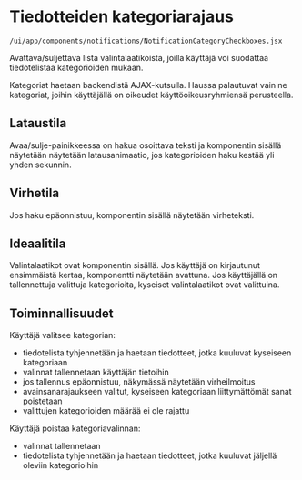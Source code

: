 # Tiedotteiden kategoriarajaus

`/ui/app/components/notifications/NotificationCategoryCheckboxes.jsx`

Avattava/suljettava lista valintalaatikoista, joilla käyttäjä voi suodattaa tiedotelistaa
kategorioiden mukaan.

Kategoriat haetaan backendistä AJAX-kutsulla. Haussa palautuvat vain ne kategoriat, 
joihin käyttäjällä on oikeudet käyttöoikeusryhmiensä perusteella.

## Lataustila

Avaa/sulje-painikkeessa on hakua osoittava teksti ja komponentin sisällä näytetään
näytetään latausanimaatio, jos kategorioiden haku kestää yli yhden sekunnin.

## Virhetila

Jos haku epäonnistuu, komponentin sisällä näytetään virheteksti.

## Ideaalitila

Valintalaatikot ovat komponentin sisällä. Jos käyttäjä on kirjautunut ensimmäistä kertaa,
komponentti näytetään avattuna. Jos käyttäjällä on tallennettuja valittuja kategorioita, 
kyseiset valintalaatikot ovat valittuina.

## Toiminnallisuudet

Käyttäjä valitsee kategorian:
- tiedotelista tyhjennetään ja haetaan tiedotteet, jotka kuuluvat kyseiseen
kategoriaan
- valinnat tallennetaan käyttäjän tietoihin
- jos tallennus epäonnistuu, näkymässä näytetään virheilmoitus 
- avainsanarajaukseen valitut, kyseiseen kategoriaan liittymättömät sanat poistetaan
- valittujen kategorioiden määrää ei ole rajattu

Käyttäjä poistaa kategoriavalinnan:
- valinnat tallennetaan
- tiedotelista tyhjennetään ja haetaan tiedotteet, jotka kuuluvat jäljellä oleviin 
kategorioihin

